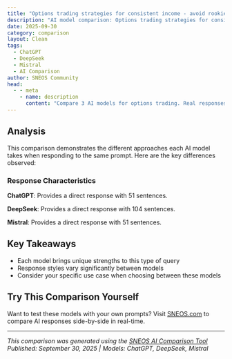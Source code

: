 ```yaml
---
title: "Options trading strategies for consistent income - avoid rookie mistakes"
description: "AI model comparison: Options trading strategies for consistent income - avoid rookie mistakes..."
date: 2025-09-30
category: comparison
layout: Clean
tags:
  - ChatGPT
  - DeepSeek
  - Mistral
  - AI Comparison
author: SNEOS Community
head:
  - - meta
    - name: description
      content: "Compare 3 AI models for options trading. Real responses from ChatGPT, DeepSeek, Mistral with detailed analysis."
---
```


<ChatComparison
  title="Options trading strategies for consistent income - avoid rookie mistakes"
  prompt="Options trading strategies for consistent income - avoid rookie mistakes"
  :responses='{
    "ChatGPT": "Certainly! Trading options can be a powerful way to generate consistent income, but it requires discipline, education, and risk management to avoid common pitfalls. Below are some well-regarded options trading strategies designed for steady income, along with rookie mistakes to avoid:\n\n### Options Trading Strategies for Consistent Income\n\n1. **Covered Calls**\n   - **How it works:** Own shares of a stock and sell call options on those shares.\n   - **Income:** Collect premiums from selling call options.\n   - **Best for:** Generating extra income on stocks you hold; bullish to neutral outlook.\n   - **Risk:** Limited upside if stock price rises above the strike price (shares get called away).\n\n2. **Cash-Secured Puts**\n   - **How it works:** Sell put options on stocks you want to own, while holding enough cash to buy the stock if assigned.\n   - **Income:** Receive premiums from selling puts.\n   - **Best for:** Buying stocks at a discount and earning premium while waiting.\n   - **Risk:** Stock price drops sharply, and you buy at the strike price (which may be above market price).\n\n3. **Iron Condors**\n   - **How it works:** Sell an out-of-the-money call spread and an out-of-the-money put spread on the same underlying with the same expiration.\n   - **Income:** Collect premiums and profit if the stock stays within a certain range.\n   - **Best for:** Neutral market outlook, low volatility.\n   - **Risk:** Potential for losses if the stock moves sharply outside the spread range.\n\n4. **Credit Spreads**\n   - **How it works:** Sell an option and buy a further out-of-the-money option of the same type, creating a defined-risk spread.\n   - **Income:** Collect net premium as credit upfront.\n   - **Best for:** Directional or neutral markets with limited risk.\n   - **Risk:** Risk limited to the difference between strike prices minus premium received.\n\n5. **Iron Butterfly**\n   - **How it works:** Sell an at-the-money (ATM) straddle (sell one call and one put) and buy protective wings (out-of-the-money call and put).\n   - **Income:** Premium collected, benefits from low volatility and stock price staying near the ATM strike.\n   - **Best for:** High premium environments with anticipated low volatility.\n   - **Risk:** Losses if the underlying moves significantly outside wings.\n\n---\n\n### Rookie Mistakes to Avoid\n\n1. **Lack of Education**\n   - Don\u2019t trade options without understanding the basics: Greeks, expiration, exercise, assignment.\n\n2. **Ignoring Risk Management**\n   - Never risk more than a small percentage of your capital on a single trade.\n   - Use spreads to limit risk; avoid naked options unless fully understood.\n\n3. **Overleveraging**\n   - Options provide leverage; avoid using all your capital on high-risk trades.\n   - Excessive leverage can wipe out accounts quickly.\n\n4. **Trading Illiquid Options**\n   - Stick to options with good volume and tight bid-ask spreads to avoid slippage.\n\n5. **Not Having a Defined Plan**\n   - Have clear entry, exit, and adjustment rules.\n   - Avoid chasing losses or making impulsive trades.\n\n6. **Ignoring Taxes and Fees**\n   - Understand how options are taxed; frequent trading can lead to high tax bills.\n   - Account for commissions and fees as they can erode income.\n\n7. **Failing to Adjust**\n   - Markets change; be ready to roll or adjust positions instead of letting losses mount.\n\n---\n\n### Final Tips for Consistent Income\n\n- Start small, paper trade if possible.\n- Focus on strategies with defined risk.\n- Trade well-known, liquid stocks or ETFs.\n- Be patient and disciplined.\n- Keep learning and review each trade to improve.\n\nIf you want, I can provide examples or tailored strategies based on your experience and risk tolerance!",
    "DeepSeek": "Of course. This is an excellent goal, but it\u0027s crucial to approach it with the right mindset and risk management. The phrase \u0022consistent income\u0022 is better thought of as \u0022generating consistent cash flow with defined and managed risk.\u0022\n\nLet\u0027s break this down into the core philosophy, practical strategies, and the critical rookie mistakes to avoid.\n\n### The Core Philosophy: You Are an Insurance Seller\n\nThe most common and reliable way to generate consistent income with options is to be a **seller of options**, not a buyer.\n\n*   **Buying Options (Lottery Tickets):** You pay a premium for unlimited upside potential but a high probability of loss. Theta (time decay) is your enemy. This is speculative and not for consistent income.\n*   **Selling Options (Selling Insurance):** You collect a premium for taking on a defined risk. Theta is your friend. Your profit is the premium if the option expires worthless. This is the foundation of income generation.\n\nYour goal is to consistently collect these premiums while managing the risk that the \u0022insurance\u0022 policy you sold will be \u0022claimed.\u0022\n\n---\n\n### Practical Income-Generating Strategies\n\nHere are two primary strategies, starting from simpler to more advanced.\n\n#### 1. The Covered Call\n\nThis is the quintessential beginner income strategy.\n\n*   **What it is:** You own 100 shares of a stock and sell a call option against it.\n*   **How it works:** You collect the premium from selling the call. In return, you agree to sell your shares at the call\u0027s strike price if the stock price rises above it by expiration.\n*   **Ideal Scenario:** The stock price stays flat or rises slightly, but stays below the strike price. The call expires worthless, you keep the premium and still own the shares. You can then sell another call next month.\n*   **Risk:**\n    *   **Opportunity Cost:** The main risk is that the stock rallies far above your strike price. Your upside is capped, and you\u0027ll have to sell your shares at a lower price than the market.\n    *   **Stock Decline:** You still own the stock, so you participate fully in any downside loss. The premium you collected only provides a small cushion.\n\n**Who it\u0027s for:** Investors who already have a long-term stock portfolio and are willing to potentially sell their holdings at a predetermined price.\n\n#### 2. The Cash-Secured Put\n\nThis is the other side of the covered call and is equally foundational.\n\n*   **What it is:** You sell a put option on a stock you wouldn\u0027t mind owning, and you set aside enough cash in your brokerage account to buy the shares if assigned.\n*   **How it works:** You collect the premium for selling the put. In return, you agree to buy 100 shares of the stock at the put\u0027s strike price if the stock falls below it by expiration.\n*   **Ideal Scenario:** The stock price stays flat or rises. The put expires worthless, you keep the premium, and your cash is freed up to sell another put.\n*   **Risk:**\n    *   **Assignment Risk:** The stock price falls significantly below your strike price. You are obligated to buy 100 shares at the strike price, which is higher than the current market price. This is a paper loss immediately.\n    *   **Tying Up Capital:** You must have the cash on hand to secure the position.\n\n**Who it\u0027s for:** Traders who want to generate income *and* are happy to acquire stock at a lower, predetermined price. It\u0027s a great way to \u0022buy stocks at a discount.\u0022\n\n#### 3. The Credit Spread (The Next Step)\n\nThis is a defined-risk strategy that uses less capital than the strategies above.\n\n*   **Bull Put Spread:** You sell a put at a higher strike price and buy a put at a lower strike price. This defines your risk to the difference between the strikes, minus the credit received. You are moderately bullish.\n*   **Bear Call Spread:** You sell a call at a lower strike price and buy a call at a higher strike price. You are moderately bearish.\n\n**Who it\u0027s for:** Traders comfortable with more complexity who want to define their maximum risk upfront and use less capital.\n\n---\n\n### The Golden Rules: How to Avoid Rookie Mistakes\n\nThis is the most important section. Knowing a strategy is easy; executing it with discipline is hard.\n\n#### \uD83D\uDEAB Mistake #1: Chasing High Premiums on \u0022Lottery\u0022 Stocks\n*   **The Mistake:** Selling puts on meme stocks or ultra-high-volatility stocks because the premium is 10%.\n*   **The Reality:** The high premium reflects extreme risk. One bad move can wipe out a year\u0027s worth of income. **These are value traps.**\n*   **The Fix:** Trade on stocks you fundamentally understand and would be comfortable holding long-term (for puts) or already own (for calls). Focus on blue-chip, liquid, and financially sound companies.\n\n#### \uD83D\uDEAB Mistake #2: Ignoring Position Sizing\n*   **The Mistake:** Putting 50% of your account into one high-conviction trade.\n*   **The Reality:** No trade is a sure thing. A single, oversized losing trade can be catastrophic to your account and your ability to generate consistent income.\n*   **The Fix:** **Never risk more than 1-5% of your total trading capital on a single trade.** This is non-negotiable.\n\n#### \uD83D\uDEAB Mistake #3: Not Having an Exit Plan Before You Enter\n*   **The Mistake:** Watching a trade go against you and hoping it will come back.\n*   **The Reality:** Hope is not a strategy. Losses can snowball quickly.\n*   **The Fix:** Define your exit criteria *before* you place the trade.\n    *   **Profit Target:** \u0022I will close this trade when I\u0027ve captured 50% of the max potential profit.\u0022 (A very common and prudent rule).\n    *   **Max Loss:** \u0022I will close this trade if it reaches a loss of $X,\u0022 which should be your predefined, pre-calculated risk.\n\n#### \uD83D\uDEAB Mistake #4: Falling in Love with a Stock\n*   **The Mistake:** Refusing to take a loss or adjust a position because you\u0027re emotionally attached to the company.\n*   **The Reality:** The market doesn\u0027t care about your feelings. Your job is to manage risk, not be a cheerleader.\n*   **The Fix:** Be mechanical. Follow your trading plan. If your stop-loss or adjustment trigger is hit, you must act. **Trade the chart, not your heart.**\n\n#### \uD83D\uDEAB Mistake #5: Misunderstanding Assignment\n*   **The Mistake:** Panicking when you get assigned on a short put (now you own the stock) or a covered call (your shares are called away).\n*   **The Reality:** Assignment is a normal part of the process, not a \u0022loss.\u0022 It\u0027s simply the mechanism of the contract being executed.\n*   **The Fix:**\n    *   **Assigned on a Put?** You now own the stock at your target price. You can immediately start selling covered calls against it.\n    *   **Shares Called Away on a Covered Call?** You sold at your target price and kept the premium. You can now turn around and sell a cash-secured put to potentially buy the stock back at a lower price.\n\n#### \uD83D\uDEAB Mistake #6: Underestimating the Power of Theta (Time Decay)\n*   **The Mistake:** Selling weekly options for tiny premiums because \u0022it\u0027s safer.\u0022\n*   **The Reality:** While Theta decay is fastest in the last 30-45 days, weekly options give you very little time to be right and almost no room for error if the trade moves against you.\n*   **The Fix:** Start by selling options with **30-45 days until expiration**. This gives you a favorable balance of time decay and room to manage the trade.\n\n### A Sample Conservative Monthly Plan\n\n1.  **Capital:** $50,000\n2.  **Strategy:** Sell Cash-Secured Puts on 2-3 different, high-quality stocks (e.g., MSFT, AAPL, COST).\n3.  **Position Sizing:** Allocate ~$15,000 per trade (max 3% risk of total capital per trade).\n4.  **Selection:** Choose a strike price 5-10% below the current price with 30-45 days to expiration. Aim for a premium that gives you a 0.5% - 1% return on your secured cash for the month.\n5.  **Management:** Set a **Good-Til-Cancelled (GTC) order to buy back the put when 50% of the premium is earned.** If the stock drops and you get assigned, immediately switch to selling covered calls.\n\nThis approach is boring, disciplined, and focuses on process over excitement. That is the true path to **consistent** income generation with options.",
    "Mistral": "Options trading can be a powerful tool for generating consistent income, but it\u0027s essential to approach it with a well-thought-out strategy and a clear understanding of the risks involved. Here are some strategies and tips to help you avoid rookie mistakes:\n\n### Strategies for Consistent Income\n\n1. **Covered Calls**\n   - **Description**: Sell call options on stocks you already own.\n   - **Benefits**: Generate income from the premiums received.\n   - **Risks**: If the stock price rises above the strike price, your shares may be called away.\n   - **Tip**: Choose stocks you are comfortable holding long-term.\n\n2. **Cash-Secured Puts**\n   - **Description**: Sell put options and set aside enough cash to buy the underlying stock if the option is exercised.\n   - **Benefits**: Earn premiums while potentially buying the stock at a lower price.\n   - **Risks**: If the stock price falls, you may have to buy the stock at the strike price.\n   - **Tip**: Ensure you are comfortable owning the stock at the strike price.\n\n3. **Iron Condors**\n   - **Description**: Sell a put spread and a call spread with the same expiration date but different strike prices.\n   - **Benefits**: Limited risk and potential for consistent income.\n   - **Risks**: Limited profit potential and exposure to market volatility.\n   - **Tip**: Choose strike prices that are far enough apart to minimize risk.\n\n4. **Vertical Spreads**\n   - **Description**: Buy and sell options of the same type (calls or puts) with different strike prices but the same expiration date.\n   - **Benefits**: Limited risk and potential for consistent income.\n   - **Risks**: Limited profit potential.\n   - **Tip**: Use this strategy in moderately volatile markets.\n\n5. **Calendar Spreads**\n   - **Description**: Buy and sell options of the same type and strike price but with different expiration dates.\n   - **Benefits**: Profit from changes in implied volatility and time decay.\n   - **Risks**: Complex and requires a good understanding of volatility.\n   - **Tip**: Use this strategy in markets with expected volatility changes.\n\n### Tips to Avoid Rookie Mistakes\n\n1. **Educate Yourself**\n   - **Understand the Basics**: Make sure you fully understand the mechanics of options, including strike prices, expiration dates, and the Greeks (Delta, Gamma, Theta, Vega, Rho).\n   - **Read and Learn**: Utilize books, online courses, and trading simulators to practice before risking real money.\n\n2. **Start Small**\n   - **Paper Trading**: Use a paper trading account to test your strategies without risking real money.\n   - **Gradual Increase**: Start with small positions and gradually increase as you gain experience and confidence.\n\n3. **Diversify Your Portfolio**\n   - **Avoid Concentration**: Don\u2019t put all your capital into a single strategy or stock.\n   - **Spread Risk**: Diversify across different sectors and strategies to manage risk.\n\n4. **Risk Management**\n   - **Set Stop-Loss Orders**: Use stop-loss orders to limit potential losses.\n   - **Position Sizing**: Determine how much of your portfolio you are willing to risk on any single trade.\n\n5. **Stay Informed**\n   - **Market News**: Keep up with market news and economic indicators that can affect your trades.\n   - **Company Earnings**: Be aware of earnings reports and other company-specific news that can impact stock prices.\n\n6. **Avoid Emotional Trading**\n   - **Stick to Your Plan**: Have a trading plan and stick to it, avoiding impulsive decisions.\n   - **Manage Emotions**: Stay calm and rational, even when trades don\u2019t go as planned.\n\n7. **Use Tools and Resources**\n   - **Charting Tools**: Utilize charting tools and technical analysis to make informed decisions.\n   - **Brokerage Services**: Choose a brokerage with good tools, resources, and customer support.\n\n8. **Review and Adjust**\n   - **Regular Review**: Regularly review your trades and strategies to see what\u2019s working and what\u2019s not.\n   - **Adjust Strategies**: Be willing to adjust your strategies based on market conditions and your performance.\n\nBy following these strategies and tips, you can increase your chances of generating consistent income from options trading while minimizing rookie mistakes."
  }'
  published-date="11:14"
/>

## Analysis

This comparison demonstrates the different approaches each AI model takes when responding to the same prompt. Here are the key differences observed:

### Response Characteristics

**ChatGPT**: Provides a direct response with 51 sentences. 

**DeepSeek**: Provides a direct response with 104 sentences. 

**Mistral**: Provides a direct response with 51 sentences. 

## Key Takeaways

- Each model brings unique strengths to this type of query
- Response styles vary significantly between models
- Consider your specific use case when choosing between these models

## Try This Comparison Yourself

Want to test these models with your own prompts? Visit [SNEOS.com](https://sneos.com) to compare AI responses side-by-side in real-time.

---

*This comparison was generated using the [SNEOS AI Comparison Tool](https://sneos.com)*
*Published: September 30, 2025 | Models: ChatGPT, DeepSeek, Mistral*
